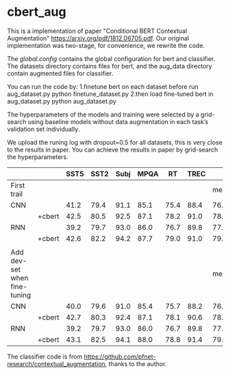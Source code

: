 # cbert_aug
This is a implementation of paper "Conditional BERT Contextual Augmentation" https://arxiv.org/pdf/1812.06705.pdf.
Our original implementation was two-stage, for convenience, we rewrite the code. 

The *global.config* contains the global configuration for bert and classifier.
The datasets directory contains files for bert, and the aug_data directory contain augmented files for classifier.

You can run the code by: 
1.finetune bert on each dataset before run aug_dataset.py
  python finetune_dataset.py
2.then load fine-tuned bert in aug_dataset.py
  python aug_dataset.py

The hyperparameters of the models and training were selected by a grid-search using baseline models without data augmentation in each task’s validation set individually.

We upload the runing log with dropout=0.5 for all datasets, this is very close to the results in paper. You can achieve the results in paper by grid-search the hyperparameters.

|                                |        | SST5 | SST2 | Subj | MPQA | RT   | TREC |       |           |
| ------------------------------ | ------ | ---- | ---- | ---- | ---- | ---- | ---- | ----- | --------- |
| First trail                    |        |      |      |      |      |      |      | mean  | Promotion |
| CNN                            |        | 41.2 | 79.4 | 91.1 | 85.1 | 75.4 | 88.4 | 76.77 |           |
|                                | +cbert | 42.5 | 80.5 | 92.5 | 87.1 | 78.2 | 91.0 | 78.63 | +1.86     |
| RNN                            |        | 39.2 | 79.7 | 93.0 | 86.0 | 76.7 | 89.8 | 77.40 |           |
|                                | +cbert | 42.6 | 82.2 | 94.2 | 87.7 | 79.0 | 91.0 | 79.45 | +2.05     |
|                                |        |      |      |      |      |      |      |       |           |
| Add   dev-set when fine-tuning |        |      |      |      |      |      |      | mean  | Promotion |
| CNN                            |        | 40.0 | 79.6 | 91.0 | 85.4 | 75.7 | 88.2 | 76.65 |           |
|                                | +cbert | 42.7 | 80.3 | 92.4 | 87.1 | 78.1 | 90.6 | 78.53 | +1.88     |
| RNN                            |        | 39.2 | 79.7 | 93.0 | 86.0 | 76.7 | 89.8 | 77.4  |           |
|                                | +cbert | 43.1 | 82.5 | 94.1 | 88.0 | 78.8 | 91.4 | 79.65 | +2.25     |



The classifier code is from <https://github.com/pfnet-research/contextual_augmentation>, thanks to the author.
